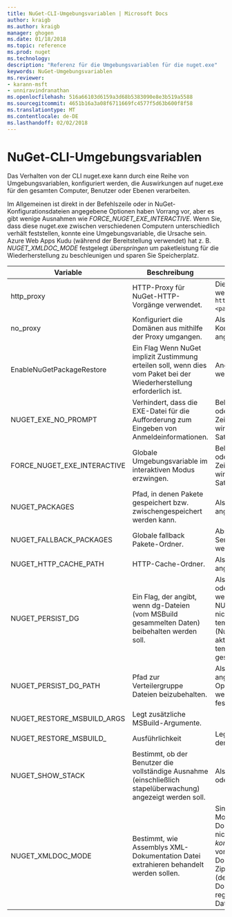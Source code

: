 ```yaml
---
title: NuGet-CLI-Umgebungsvariablen | Microsoft Docs
author: kraigb
ms.author: kraigb
manager: ghogen
ms.date: 01/18/2018
ms.topic: reference
ms.prod: nuget
ms.technology: 
description: "Referenz für die Umgebungsvariablen für die nuget.exe"
keywords: NuGet-Umgebungsvariablen
ms.reviewer:
- karann-msft
- unniravindranathan
ms.openlocfilehash: 516a66103d6159a3d68b5383090e8e3b519a5588
ms.sourcegitcommit: 4651b16a3a08f6711669fc4577f5d63b600f8f58
ms.translationtype: MT
ms.contentlocale: de-DE
ms.lasthandoff: 02/02/2018
---
```

# <a name="nuget-cli-environment-variables"></a>NuGet-CLI-Umgebungsvariablen

Das Verhalten von der CLI nuget.exe kann durch eine Reihe von Umgebungsvariablen, konfiguriert werden, die Auswirkungen auf nuget.exe für den gesamten Computer, Benutzer oder Ebenen verarbeiten.

Im Allgemeinen ist direkt in der Befehlszeile oder in NuGet-Konfigurationsdateien angegebene Optionen haben Vorrang vor, aber es gibt wenige Ausnahmen wie *FORCE_NUGET_EXE_INTERACTIVE*. Wenn Sie, dass diese nuget.exe zwischen verschiedenen Computern unterschiedlich verhält feststellen, konnte eine Umgebungsvariable, die Ursache sein. Azure Web Apps Kudu (während der Bereitstellung verwendet) hat z. B. *NUGET_XMLDOC_MODE* festgelegt *überspringen* um paketleistung für die Wiederherstellung zu beschleunigen und sparen Sie Speicherplatz.

| Variable | Beschreibung | Hinweise |
| --- | --- | --- |
| http_proxy | HTTP-Proxy für NuGet-HTTP-Vorgänge verwendet. | Dies würde angegeben werden, als `http://<username>:<password>@proxy.com`. |
| no_proxy | Konfiguriert die Domänen aus mithilfe der Proxy umgangen. | Als Domänen, die durch Kommas (,) getrennt angegeben werden. |
| EnableNuGetPackageRestore | Ein Flag Wenn NuGet implizit Zustimmung erteilen soll, wenn dies vom Paket bei der Wiederherstellung erforderlich ist. | Angegebene Kennzeichen werden angegeben. | als *"true"* oder *1*, ein anderer Wert als Flag nicht festgelegt. |
| NUGET_EXE_NO_PROMPT | Verhindert, dass die EXE-Datei für die Aufforderung zum Eingeben von Anmeldeinformationen.| Beliebiger Wert außer null oder eine leere Zeichenfolge behandelt wird, als dies Kennzeichen Satz / "true". |
FORCE_NUGET_EXE_INTERACTIVE | Globale Umgebungsvariable im interaktiven Modus erzwingen. | Beliebiger Wert außer null oder eine leere Zeichenfolge behandelt wird, als dies Kennzeichen Satz / "true". |
| NUGET_PACKAGES | Pfad, in denen Pakete gespeichert bzw. zwischengespeichert werden kann. | Als absoluter Pfad angegeben. |
| NUGET_FALLBACK_PACKAGES | Globale fallback Pakete-Ordner. | Absolute Pfade durch Semikolon (;) getrennt werden. |
| NUGET_HTTP_CACHE_PATH | HTTP-Cache-Ordner. | Als absoluter Pfad angegeben. |
| NUGET_PERSIST_DG | Ein Flag, der angibt, wenn dg-Dateien (vom MSBuild gesammelten Daten) beibehalten werden soll. | Als angegebenen *"true"* oder *"false"* (Standard), wenn NUGET_PERSIST_DG_PATH nicht festgelegt werden in temporären Verzeichnis (NuGetScratch Ordner im aktuellen Umgebung temporären Verzeichnis) gespeichert werden. |
| NUGET_PERSIST_DG_PATH | Pfad zur Verteilergruppe Dateien beizubehalten. | Als absoluter Pfad angegeben, wird diese Option nur verwendet, wenn *NUGET_PERSIST_DG* festgelegt ist auf "true". |
| NUGET_RESTORE_MSBUILD_ARGS | Legt zusätzliche MSBuild-Argumente. |
| NUGET_RESTORE_MSBUILD_| Ausführlichkeit |Legt die Ausführlichkeit der MSBuild-Protokoll. | Standardmäßig wird *stillen* ("/ V: Q"). Mögliche Werte *Q [Uiet]*, *m [mindestens]*, *n [Ormal]*, *d [etaillierte]*, und *Diag [Nostic]*. |
| NUGET_SHOW_STACK | Bestimmt, ob der Benutzer die vollständige Ausnahme (einschließlich stapelüberwachung) angezeigt werden soll. | Als angegebenen *"true"* oder *"false"* (Standard). |
| NUGET_XMLDOC_MODE | Bestimmt, wie Assemblys XML-Dokumentation Datei extrahieren behandelt werden sollen. | Sind Sie unterstützten Modi *überspringen* (XML-Dokumentationsdateien nicht extrahieren), *komprimieren* (Speichern von XML-Dokumentationsdateien als Zip-Archiv) oder *keine* (default, XML-Dokumentationsdateien als reguläre behandeln -Dateien). |
